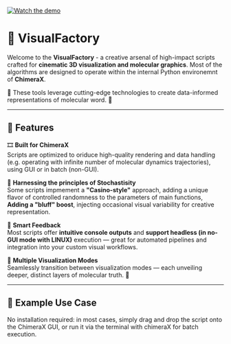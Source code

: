 [![Watch the demo](https://img.youtube.com/vi/ZdGxwgnkfok/0.jpg)](https://www.youtube.com/watch?v=ZdGxwgnkfok)


# 🎨 VisualFactory

Welcome to the **VisualFactory** - a creative arsenal of high-impact scripts crafted for **cinematic 3D visualization and molecular graphics**. Most of the algorithms are designed to operate within the internal Python environemnt of **ChimeraX**.

🔭 These tools leverage cutting-edge technologies to create data-informed representations of molecular word. 🧬

---

## 🚀 Features

🎞️ **Built for ChimeraX**  
  Scripts are optimized to oriduce high-quality rendering and data handling (e.g. operating with infinite number of molecular dynamics trajectories), using GUI or in batch (non-GUI).

🎲 **Harnessing the principles of Stochastisity**  
  Some scripts impmement a **"Casino-style"** approach, adding a unique flavor of controlled randomness to the parameters of main functions, **Adding a "bluff" boost**, injecting occasional visual variability for creative representation.

🤖 **Smart Feedback**  
  Most scripts offer **intuitive console outputs** and **support headless (in no-GUI mode with LINUX)** execution — great for automated pipelines and integration into your custom visual workflows.

🎥 **Multiple Visualization Modes**  
  Seamlessly transition between visualization modes — each unveiling deeper, distinct layers of molecular truth. 🔮

---

## 🐍 Example Use Case

No installation required: in most cases, simply drag and drop the script onto the ChimeraX GUI, or run it via the terminal with chimeraX for batch execution.
